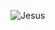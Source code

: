 ![Jesus](https://github.com/Mettanoia/FlowerShopSisma/blob/develop/DALL%C2%B7E%202024-07-18%2005.05.58%20-%20A%20depiction%20of%20Robert%20C.%20Martin%2C%20also%20known%20as%20Uncle%20Bob%2C%20illustrated%20as%20a%20saint.%20He%20should%20have%20a%20serene%20expression%2C%20wearing%20a%20robe%20with%20coding%20symbo.webp)
